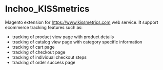 Inchoo_KISSmetrics
==================

Magento extension for https://www.kissmetrics.com web service. It support ecommerce tracking features such as:
- tracking of product view page with product details
- tracking of catalog view page with category specific information
- tracking of cart page
- tracking of checkout page
- tracking of individual checkout steps
- tracking of order success page
